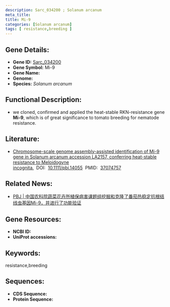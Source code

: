 ```yaml
---
description: Sarc_034200 ; Solanum arcanum
meta_title:
title: Mi-9
categories: [Solanum arcanum]
tags: [ resistance,breeding ]
---
```


## Gene Details:
- **Gene ID:**	[Sarc_034200]()
- **Gene Symbol:** Mi-9
- **Gene Name:** 
- **Genome:** []()
- **Species:** *Solanum arcanum*

## Functional Description:
   - we cloned, confirmed and applied the heat-stable RKN-resistance gene **Mi-9**, which is of great significance to tomato breeding for nematode resistance.

## Literature:
   - [Chromosome-scale genome assembly-assisted identification of Mi-9 gene in Solanum arcanum accession LA2157, conferring heat-stable resistance to Meloidogyne incognita.]( https://onlinelibrary.wiley.com/doi/10.1111/pbi.14055)&nbsp;&nbsp;DOI:&nbsp;&nbsp;[10.1111/pbi.14055](https://onlinelibrary.wiley.com/doi/10.1111/pbi.14055)&nbsp;&nbsp;PMID:&nbsp;&nbsp;[37074757](https://pubmed.ncbi.nlm.nih.gov/37074757/)

## Related News:
   - [PBJ | 中国农科院蔬菜花卉所植保病害课题组挖掘和克隆了番茄热稳定抗根结线虫基因Mi-9，并进行了功能验证](https://mp.weixin.qq.com/s/Fz6hA9fBDIc_RkiUUE0bAg)

## Gene Resources:
- **NCBI ID:** [](https://www.ncbi.nlm.nih.gov/gene/?term=)
- **UniProt accessions:** [](https://www.uniprot.org/uniprotkb//entry)

## Keywords:
resistance,breeding

## Sequences:
- **CDS Sequence:**
- **Protein Sequence:**
